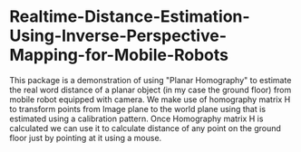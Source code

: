 # Realtime-Distance-Estimation-Using-Inverse-Perspective-Mapping-for-Mobile-Robots
This package is a demonstration of using "Planar Homography" to estimate the real word distance of a planar object (in my case the ground floor) from mobile robot equipped with camera. We make use of homography matrix H to transform points from Image plane to the world plane using that is estimated using a calibration pattern. Once Homography matrix H is calculated we can use it to calculate distance of any point on the ground floor just by pointing at it using a mouse.
